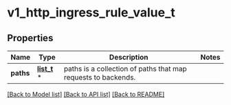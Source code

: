 # v1_http_ingress_rule_value_t

## Properties
Name | Type | Description | Notes
------------ | ------------- | ------------- | -------------
**paths** | [**list_t**](v1_http_ingress_path.md) \* | paths is a collection of paths that map requests to backends. | 

[[Back to Model list]](../README.md#documentation-for-models) [[Back to API list]](../README.md#documentation-for-api-endpoints) [[Back to README]](../README.md)


